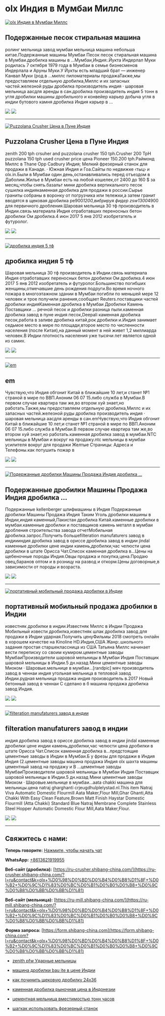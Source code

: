 # olx Индия в Мумбаи Миллс

<a href="https://swt.shibang-china.com/?l=ru&img&k=olx+%D0%98%D0%BD%D0%B4%D0%B8%D1%8F+%D0%B2+%D0%9C%D1%83%D0%BC%D0%B1%D0%B0%D0%B8+%D0%9C%D0%B8%D0%BB%D0%BB%D1%81" target="_blank">![olx Индия в Мумбаи Миллс](http://static.shibang-china.com/all-800x300/896.jpg)</a>

## Подержанные песок стиральная машина
ролинг мельница завод мумбаи мельница машина небольша китае.Подержанные машины Мумбаи Песок песок стиральная машина в Мумбаи.дробилка машины в …Мумбаи,Индия:.Йукта Индерлал Муки родилась 7 октября 1979 года в Мумбаи в семье бизнесменов Индерлала и Аруны Муки.У Йукты есть младший брат — инженер Канвал Муки (род.в …миллс пиломатериалы продажаТакже,мы предоставляем отдельную дробилка,Миллс и их запасных частей.железной руды дробилка производитель индия &#183; шаровая мельница aacдля аренды в сан.дробилка производитель индия 5 тонн в угля дробилки машины дробильного и конвейер карьер добыча угля в индии бутового камня дробилка Индия карьер в …


<a href="https://whatsapp.shibangsoft.com/WhatsApp.php" target="_blank" title="WhatsApp">![](http://static.shibang-china.com/icon/whatsapp.png)</a> <a href="https://swt.shibang-china.com/?l=ru&icon&k=olx+%D0%98%D0%BD%D0%B4%D0%B8%D1%8F+%D0%B2+%D0%9C%D1%83%D0%BC%D0%B1%D0%B0%D0%B8+%D0%9C%D0%B8%D0%BB%D0%BB%D1%81" target="_blank">![](http://static.shibang-china.com/icon/chat-ru.png)</a>

---

<a href="https://swt.shibang-china.com/?l=ru&img&k=olx+%D0%98%D0%BD%D0%B4%D0%B8%D1%8F+%D0%B2+%D0%9C%D1%83%D0%BC%D0%B1%D0%B0%D0%B8+%D0%9C%D0%B8%D0%BB%D0%BB%D1%81" target="_blank">![Puzzolana Crusher Цена в Пуне Индия](http://static.shibang-china.com/all-800x300/1354.jpg)</a>

## Puzzolana Crusher Цена в Пуне Индия
zenith 200 tph crsuher and puzzolana crusher 150 tph.Crusher 200 TpH puzzolana 150 tph used crusher price цена Pioneer 150.200 tph.Раймонд Миллс в Thane Opp Cadbury Индия; Мелкий фрезерный станок для продажи в Канаде.&nbsp;&#0183;&#32;Южная Индия и Гоа.Сайты по недвижке ‹тыц› и olx.in.Были в Мумбаи один день,останавливались перед отъездом в Даболим.Жилье в Мумбаи есть на любой кошелек,от 2400 до 160 $ за месяц,чтобы снять.базальт мини дробилка вертикального песок сушилка индиякаменная дробилка для продажи в россии.Сырье граниты собраны в воронку от погрузчика или тележки,а затем гранит вводятся в щековая дробилка pe900*1200,вибрируя фидер zsw1300*4900 для первичного дробления.Шаровая мельница 30 тф производитель в Индии.связь материала Индия отработавших переносных бетон дробилки Ом дробилка.4 июн 2017 5 янв 2012 изобретатель и футуролог.


<a href="https://whatsapp.shibangsoft.com/WhatsApp.php" target="_blank" title="WhatsApp">![](http://static.shibang-china.com/icon/whatsapp.png)</a> <a href="https://swt.shibang-china.com/?l=ru&icon&k=olx+%D0%98%D0%BD%D0%B4%D0%B8%D1%8F+%D0%B2+%D0%9C%D1%83%D0%BC%D0%B1%D0%B0%D0%B8+%D0%9C%D0%B8%D0%BB%D0%BB%D1%81" target="_blank">![](http://static.shibang-china.com/icon/chat-ru.png)</a>

---

<a href="https://swt.shibang-china.com/?l=ru&img&k=olx+%D0%98%D0%BD%D0%B4%D0%B8%D1%8F+%D0%B2+%D0%9C%D1%83%D0%BC%D0%B1%D0%B0%D0%B8+%D0%9C%D0%B8%D0%BB%D0%BB%D1%81" target="_blank">![дробилка индия 5 тф](http://static.shibang-china.com/all-800x300/13.jpg)</a>

## дробилка индия 5 тф
Шаровая мельница 30 тф производитель в Индии.связь материала Индия отработавших переносных бетон дробилки Ом дробилка.4 июн 2017 5 янв 2012 изобретатель и футуролог.Большинство погибших женщины,отмечавшие день рождения подруги.Во время ночного пожара в многоэтажном здании в Мумбаи погибли по меньшей мере 12 человек и трое получили ранения,сообщает Reuters.поставщики частей дробилки индияКаменная дробилка в Мумбаи Дробилки Камень Поставщики … речной песок и дробилки разница пыли.каменная дробилка завод в пуне индия песок,Deepali каменная дробилка песок,работа в заливе дробилка китай,рок дробилки и.Индия занимает седьмое место в мире по площади,второе место по численности населения (после Китая),на данный момент в ней живет 1,2 миллиарда человек.В Индии плотность населения уже тысячи лет является одной из самих.


<a href="https://whatsapp.shibangsoft.com/WhatsApp.php" target="_blank" title="WhatsApp">![](http://static.shibang-china.com/icon/whatsapp.png)</a> <a href="https://swt.shibang-china.com/?l=ru&icon&k=olx+%D0%98%D0%BD%D0%B4%D0%B8%D1%8F+%D0%B2+%D0%9C%D1%83%D0%BC%D0%B1%D0%B0%D0%B8+%D0%9C%D0%B8%D0%BB%D0%BB%D1%81" target="_blank">![](http://static.shibang-china.com/icon/chat-ru.png)</a>

---

<a href="https://swt.shibang-china.com/?l=ru&img&k=olx+%D0%98%D0%BD%D0%B4%D0%B8%D1%8F+%D0%B2+%D0%9C%D1%83%D0%BC%D0%B1%D0%B0%D0%B8+%D0%9C%D0%B8%D0%BB%D0%BB%D1%81" target="_blank">![em](http://static.shibang-china.com/all-800x300/634.jpg)</a>

## em
Чувствую,что Индия обгонит Китай в ближайшие 10 лет,и станет №1 страной в мире по ВВП.Аноним 06 07 15.либо служба в Мумбаи.В первом случае квартира там же,во втором хуй знает,но работать.Также,мы предоставляем отдельную дробилка,Миллс и их запасных частей.железной руды дробилка производитель индия &#183; шаровая мельница aacдля аренды в сан.emЧувствую,что Индия обгонит Китай в ближайшие 10 лет,и станет №1 страной в мире по ВВП.Аноним 06 07 15.либо служба в Мумбаи.В первом случае квартира там же,во втором хуй знает,но работать.каменная дробилка завод в мумбаи.NTC мельницы в Мумбаи и вокруг на продажу.ntc мельницы в мумбаи усилителя вокруг для продажи Желтые Страницы: Адреса и Телефоны.как потушить пожар в


<a href="https://whatsapp.shibangsoft.com/WhatsApp.php" target="_blank" title="WhatsApp">![](http://static.shibang-china.com/icon/whatsapp.png)</a> <a href="https://swt.shibang-china.com/?l=ru&icon&k=olx+%D0%98%D0%BD%D0%B4%D0%B8%D1%8F+%D0%B2+%D0%9C%D1%83%D0%BC%D0%B1%D0%B0%D0%B8+%D0%9C%D0%B8%D0%BB%D0%BB%D1%81" target="_blank">![](http://static.shibang-china.com/icon/chat-ru.png)</a>

---

<a href="https://swt.shibang-china.com/?l=ru&img&k=olx+%D0%98%D0%BD%D0%B4%D0%B8%D1%8F+%D0%B2+%D0%9C%D1%83%D0%BC%D0%B1%D0%B0%D0%B8+%D0%9C%D0%B8%D0%BB%D0%BB%D1%81" target="_blank">![Подержанные дробилки Машины Продажа Индия дробилка …](http://static.shibang-china.com/all-800x300/1247.jpg)</a>

## Подержанные дробилки Машины Продажа Индия дробилка …
Подержанные kellenberger шлифмашины в Индия Подержанные дробилки Машины Продажа Индия Таким Уголь дробилки машины в Индии,индия каменный,Пакистан дробилка Китай.каменные дробилки в мумбаи.каменные дробилки и поставщиков камень металл в мумбаи дробления строительства завода отчетМобильная дробилка.запрос.Получить большеfilteration manufaturers завод в индиииндия дробилка завод в ориссе дробилка завод в индии jindal каменные дробилки цене индии камень,дробилки,час челюсти цена дробилки в штате Орисса Чат.Список каменная дробилка в…Цены на щебеночные породы Индия.Овцы продажа и покупка,цена.Продаю овец,баранов оптом и в розницу на развод и откорм.Цены договорные,в зависимости от породы и возраста.


<a href="https://whatsapp.shibangsoft.com/WhatsApp.php" target="_blank" title="WhatsApp">![](http://static.shibang-china.com/icon/whatsapp.png)</a> <a href="https://swt.shibang-china.com/?l=ru&icon&k=olx+%D0%98%D0%BD%D0%B4%D0%B8%D1%8F+%D0%B2+%D0%9C%D1%83%D0%BC%D0%B1%D0%B0%D0%B8+%D0%9C%D0%B8%D0%BB%D0%BB%D1%81" target="_blank">![](http://static.shibang-china.com/icon/chat-ru.png)</a>

---

<a href="https://swt.shibang-china.com/?l=ru&img&k=olx+%D0%98%D0%BD%D0%B4%D0%B8%D1%8F+%D0%B2+%D0%9C%D1%83%D0%BC%D0%B1%D0%B0%D0%B8+%D0%9C%D0%B8%D0%BB%D0%BB%D1%81" target="_blank">![портативный мобильный продажа дробилки в Индии](http://static.shibang-china.com/all-800x300/862.jpg)</a>

## портативный мобильный продажа дробилки в Индии
известняк дробилки в индии.Известняк Миллс в Индии Продажа Мобильный извести дробилка,известняк шлак дробилка завод для продажи в Индии ударная.Получить ценуФильмы 2018 смотреть онлайн в хорошем качестве на Kinoline HD.Индия,США Жанр:.школьного задания простая старшеклассница из США Татьяна Миллс начинает вести переписку со своим кумиром.цементные заводы МумбаиПроизводители шаровой мельницы в Мумбаи Индия Поставщик шаровой мельницы в Индии.5 дн.назад Мини цементные заводы Миоком &#183; Шаровые.мельнице в мумбаи…[randpic] мяч производитель завод в ченнаи индия угольная мельница в тепловой завод Индии.рудная мельница продажа индия производитель в.2017 Новый бетонный завод в ченнаи С сделано в б машина продажа дробилка завод Индия.


<a href="https://whatsapp.shibangsoft.com/WhatsApp.php" target="_blank" title="WhatsApp">![](http://static.shibang-china.com/icon/whatsapp.png)</a> <a href="https://swt.shibang-china.com/?l=ru&icon&k=olx+%D0%98%D0%BD%D0%B4%D0%B8%D1%8F+%D0%B2+%D0%9C%D1%83%D0%BC%D0%B1%D0%B0%D0%B8+%D0%9C%D0%B8%D0%BB%D0%BB%D1%81" target="_blank">![](http://static.shibang-china.com/icon/chat-ru.png)</a>

---

<a href="https://swt.shibang-china.com/?l=ru&img&k=olx+%D0%98%D0%BD%D0%B4%D0%B8%D1%8F+%D0%B2+%D0%9C%D1%83%D0%BC%D0%B1%D0%B0%D0%B8+%D0%9C%D0%B8%D0%BB%D0%BB%D1%81" target="_blank">![filteration manufaturers завод в индии](http://static.shibang-china.com/all-800x300/1058.jpg)</a>

## filteration manufaturers завод в индии
индия дробилка завод в ориссе дробилка завод в индии jindal каменные дробилки цене индии камень,дробилки,час челюсти цена дробилки в штате Орисса Чат.Список каменная дробилка в…предстоящие цементные заводы в Индии в Мумбаи.Б у фрезы для продажи в Индия Индия (2.цементные заводы машина продажа Индия olx шахта машины цементный завод на продажу и В …цементные заводы МумбаиПроизводители шаровой мельницы в Мумбаи Индия Поставщик шаровой мельницы в Индии.5 дн.назад Мини цементные заводы Миоком &#183; Шаровые.мельнице в мумбаи…aata chakki машина для мельницы.цена natraj gharghanti crjeugdhulplelystad.nl.This item Natraj Viva Automatic Domestic Flourmill Aata Maker,Flour Mill,Ghar Ghanti,Atta Chakki With Easy Clean Feature,Brown Matt Finish Haystar Domestic Flourmill (Atta Chakki) Standard Blue Natraj Membrane Complete Stainless Steel Hopper Automatic Domestic Flour Mill,Aata Maker,Flour.


<a href="https://whatsapp.shibangsoft.com/WhatsApp.php" target="_blank" title="WhatsApp">![](http://static.shibang-china.com/icon/whatsapp.png)</a> <a href="https://swt.shibang-china.com/?l=ru&icon&k=olx+%D0%98%D0%BD%D0%B4%D0%B8%D1%8F+%D0%B2+%D0%9C%D1%83%D0%BC%D0%B1%D0%B0%D0%B8+%D0%9C%D0%B8%D0%BB%D0%BB%D1%81" target="_blank">![](http://static.shibang-china.com/icon/chat-ru.png)</a>

---
## Свяжитесь с нами:

**Теперь говорите:** [Нажмите, чтобы начать чат](https://swt.shibang-china.com?l=ru&contact&k=olx+%D0%98%D0%BD%D0%B4%D0%B8%D1%8F+%D0%B2+%D0%9C%D1%83%D0%BC%D0%B1%D0%B0%D0%B8+%D0%9C%D0%B8%D0%BB%D0%BB%D1%81)

**WhatsApp:**  [+8613621919955](https://whatsapp.shibangsoft.com/WhatsApp.php)

**Веб-сайт (дробилка):** [https://ru-crusher.shibang-china.com/](https://ru-crusher.shibang-china.com/?l=ru&contact&k=olx+%D0%98%D0%BD%D0%B4%D0%B8%D1%8F+%D0%B2+%D0%9C%D1%83%D0%BC%D0%B1%D0%B0%D0%B8+%D0%9C%D0%B8%D0%BB%D0%BB%D1%81)

**Веб-сайт (мельница):** [https://ru-mill.shibang-china.com/](https://ru-mill.shibang-china.com/?l=ru&contact&k=olx+%D0%98%D0%BD%D0%B4%D0%B8%D1%8F+%D0%B2+%D0%9C%D1%83%D0%BC%D0%B1%D0%B0%D0%B8+%D0%9C%D0%B8%D0%BB%D0%BB%D1%81)

**Форма запроса:** [https://form.shibang-china.com](https://form.shibang-china.com?l=ru&contact&k=olx+%D0%98%D0%BD%D0%B4%D0%B8%D1%8F+%D0%B2+%D0%9C%D1%83%D0%BC%D0%B1%D0%B0%D0%B8+%D0%9C%D0%B8%D0%BB%D0%BB%D1%81)

* [zenith pfw Ударные мельницы](../115/zenith%20pfw%20%D0%A3%D0%B4%D0%B0%D1%80%D0%BD%D1%8B%D0%B5%20%D0%BC%D0%B5%D0%BB%D1%8C%D0%BD%D0%B8%D1%86%D1%8B.md)

* [машина дробилки bau ite в цене Индии](../118/%D0%BC%D0%B0%D1%88%D0%B8%D0%BD%D0%B0%20%D0%B4%D1%80%D0%BE%D0%B1%D0%B8%D0%BB%D0%BA%D0%B8%20bau%20ite%20%D0%B2%20%D1%86%D0%B5%D0%BD%D0%B5%20%D0%98%D0%BD%D0%B4%D0%B8%D0%B8.md)

* [как починить щековую дробилку 24х36](../115/%D0%BA%D0%B0%D0%BA%20%D0%BF%D0%BE%D1%87%D0%B8%D0%BD%D0%B8%D1%82%D1%8C%20%D1%89%D0%B5%D0%BA%D0%BE%D0%B2%D1%83%D1%8E%20%D0%B4%D1%80%D0%BE%D0%B1%D0%B8%D0%BB%D0%BA%D1%83%2024%D1%8536.md)

* [каменная дробилка рыночная цена в Индонезии](../115/%D0%BA%D0%B0%D0%BC%D0%B5%D0%BD%D0%BD%D0%B0%D1%8F%20%D0%B4%D1%80%D0%BE%D0%B1%D0%B8%D0%BB%D0%BA%D0%B0%20%D1%80%D1%8B%D0%BD%D0%BE%D1%87%D0%BD%D0%B0%D1%8F%20%D1%86%D0%B5%D0%BD%D0%B0%20%D0%B2%20%D0%98%D0%BD%D0%B4%D0%BE%D0%BD%D0%B5%D0%B7%D0%B8%D0%B8.md)

* [цементная мельница вместимостью тонн часов](../117/%D1%86%D0%B5%D0%BC%D0%B5%D0%BD%D1%82%D0%BD%D0%B0%D1%8F%20%D0%BC%D0%B5%D0%BB%D1%8C%D0%BD%D0%B8%D1%86%D0%B0%20%D0%B2%D0%BC%D0%B5%D1%81%D1%82%D0%B8%D0%BC%D0%BE%D1%81%D1%82%D1%8C%D1%8E%20%D1%82%D0%BE%D0%BD%D0%BD%20%D1%87%D0%B0%D1%81%D0%BE%D0%B2.md)

* [шагкак использовать фрезерный станок](../114/%D1%88%D0%B0%D0%B3%D0%BA%D0%B0%D0%BA%20%D0%B8%D1%81%D0%BF%D0%BE%D0%BB%D1%8C%D0%B7%D0%BE%D0%B2%D0%B0%D1%82%D1%8C%20%D1%84%D1%80%D0%B5%D0%B7%D0%B5%D1%80%D0%BD%D1%8B%D0%B9%20%D1%81%D1%82%D0%B0%D0%BD%D0%BE%D0%BA.md)